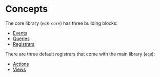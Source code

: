 # Concepts

The core library (`eq8-core`) has three building blocks:
  * [Events](./EVENTS.md)
  * [Queries](./QUERIES.md)
  * [Registrars](./registrars/README.md)

There are three default registrars that come with the main library (`eq8`):
  * [Actions](./registrars/ACTIONS.md)
  * [Views](./registrars/VIEWS.md)

